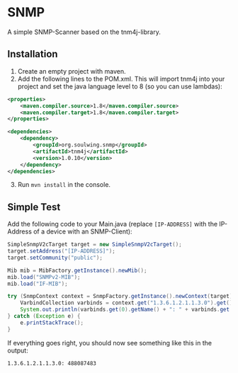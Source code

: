 # SNMP
A simple SNMP-Scanner based on the tnm4j-library.

## Installation
1. Create an empty project with maven.
2. Add the following lines to the POM.xml. This will import tnm4j into your project and set the java language level to 8 (so you can use lambdas):
```xml
<properties>
    <maven.compiler.source>1.8</maven.compiler.source>
    <maven.compiler.target>1.8</maven.compiler.target>
</properties>

<dependencies>
    <dependency>
        <groupId>org.soulwing.snmp</groupId>
        <artifactId>tnm4j</artifactId>
        <version>1.0.10</version>
    </dependency>
</dependencies>
```
3. Run ```mvn install``` in the console.

## Simple Test
Add the following code to your Main.java (replace ```[IP-ADDRESS]``` with the IP-Address of a device with an SNMP-Client):
```java
SimpleSnmpV2cTarget target = new SimpleSnmpV2cTarget();
target.setAddress("[IP-ADDRESS]");
target.setCommunity("public");

Mib mib = MibFactory.getInstance().newMib();
mib.load("SNMPv2-MIB");
mib.load("IF-MIB");

try (SnmpContext context = SnmpFactory.getInstance().newContext(target)) {
    VarbindCollection varbinds = context.get("1.3.6.1.2.1.1.3.0").get();
    System.out.println(varbinds.get(0).getName() + ": " + varbinds.get(0).toString());
} catch (Exception e) {
    e.printStackTrace();
}
```
If everything goes right, you should now see something like this in the output:
```
1.3.6.1.2.1.1.3.0: 488087483
```
